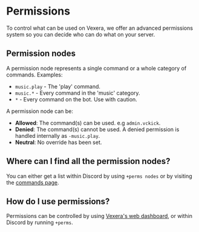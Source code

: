# Permissions
To control what can be used on Vexera, we offer an advanced permissions system so you can decide who can do what on your server.

## Permission nodes
A permission node represents a single command or a whole category of commands. Examples:

- `music.play` - The 'play' command.
- `music.*` - Every command in the 'music' category.
- `*` - Every command on the bot. Use with caution.

A permission node can be:

- **Allowed**: The command(s) can be used. e.g `admin.vckick`.
- **Denied**: The command(s) cannot be used. A denied permission is handled internally as `-music.play`.
- **Neutral**: No override has been set.

## Where can I find all the permission nodes?
You can either get a list within Discord by using `+perms nodes` or by visiting the [commands page](/commands).

## How do I use permissions?
Permissions can be controlled by using [Vexera's web dashboard](/auth), or within Discord by running `+perms`.